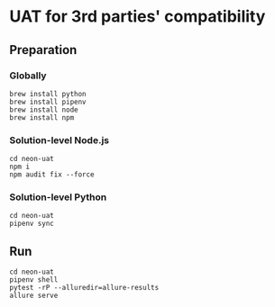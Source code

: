 # UAT for 3rd parties' compatibility

## Preparation
### Globally
```
brew install python
brew install pipenv
brew install node
brew install npm
```

### Solution-level Node.js
```
cd neon-uat
npm i
npm audit fix --force
```
### Solution-level Python
```
cd neon-uat
pipenv sync
```

## Run
```
cd neon-uat
pipenv shell
pytest -rP --alluredir=allure-results
allure serve
```
